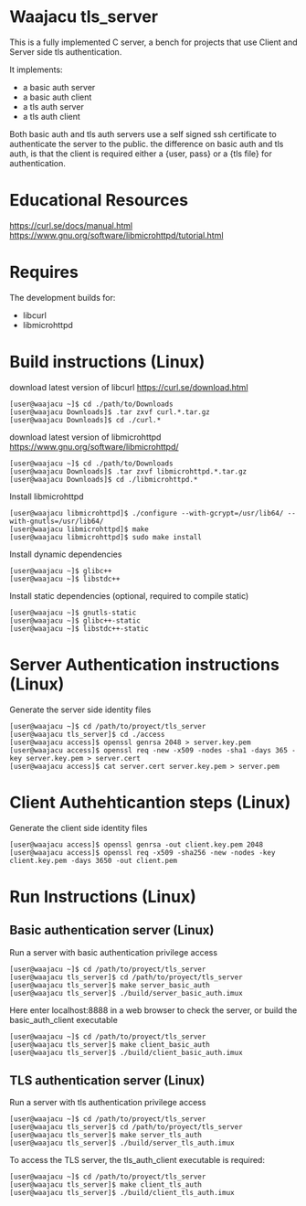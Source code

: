 # Waajacu tls_server
This is a fully implemented C server, a bench for projects that use Client and Server side tls authentication.

It implements:

- a basic auth server
- a basic auth client
- a tls auth server
- a tls auth client

Both basic auth and tls auth servers use a self signed ssh certificate to authenticate the server to the public.
the difference on basic auth and tls auth, is that the client is required either a {user, pass} or a {tls file} 
for authentication.

# Educational Resources
https://curl.se/docs/manual.html
https://www.gnu.org/software/libmicrohttpd/tutorial.html

# Requires 
The development builds for:
- libcurl
- libmicrohttpd

# Build instructions (Linux)
download latest version of libcurl https://curl.se/download.html 
```
[user@waajacu ~]$ cd ./path/to/Downloads
[user@waajacu Downloads]$ .tar zxvf curl.*.tar.gz
[user@waajacu Downloads]$ cd ./curl.*
```
download latest version of libmicrohttpd https://www.gnu.org/software/libmicrohttpd/
```
[user@waajacu ~]$ cd ./path/to/Downloads
[user@waajacu Downloads]$ .tar zxvf libmicrohttpd.*.tar.gz
[user@waajacu Downloads]$ cd ./libmicrohttpd.*
```
Install libmicrohttpd
```
[user@waajacu libmicrohttpd]$ ./configure --with-gcrypt=/usr/lib64/ --with-gnutls=/usr/lib64/
[user@waajacu libmicrohttpd]$ make
[user@waajacu libmicrohttpd]$ sudo make install
```
Install dynamic dependencies
```
[user@waajacu ~]$ glibc++
[user@waajacu ~]$ libstdc++
```
Install static dependencies (optional, required to compile static)
```
[user@waajacu ~]$ gnutls-static
[user@waajacu ~]$ glibc++-static
[user@waajacu ~]$ libstdc++-static
```
# Server Authentication instructions (Linux)
Generate the server side identity files
```
[user@waajacu ~]$ cd /path/to/proyect/tls_server
[user@waajacu tls_server]$ cd ./access
[user@waajacu access]$ openssl genrsa 2048 > server.key.pem
[user@waajacu access]$ openssl req -new -x509 -nodes -sha1 -days 365 -key server.key.pem > server.cert
[user@waajacu access]$ cat server.cert server.key.pem > server.pem
```
# Client Authehticantion steps (Linux)
Generate the client side identity files
```
[user@waajacu access]$ openssl genrsa -out client.key.pem 2048
[user@waajacu access]$ openssl req -x509 -sha256 -new -nodes -key client.key.pem -days 3650 -out client.pem
```
# Run Instructions (Linux)
## Basic authentication server (Linux)
Run a server with basic authentication privilege access
```
[user@waajacu ~]$ cd /path/to/proyect/tls_server
[user@waajacu tls_server]$ cd /path/to/proyect/tls_server
[user@waajacu tls_server]$ make server_basic_auth
[user@waajacu tls_server]$ ./build/server_basic_auth.imux
```
Here enter localhost:8888 in a web browser to check the server, or build the basic_auth_client executable 
```
[user@waajacu ~]$ cd /path/to/proyect/tls_server
[user@waajacu tls_server]$ make client_basic_auth
[user@waajacu tls_server]$ ./build/client_basic_auth.imux
```
## TLS authentication server (Linux)
Run a server with tls authentication privilege access
```
[user@waajacu ~]$ cd /path/to/proyect/tls_server
[user@waajacu tls_server]$ cd /path/to/proyect/tls_server
[user@waajacu tls_server]$ make server_tls_auth
[user@waajacu tls_server]$ ./build/server_tls_auth.imux
```
To access the TLS server, the tls_auth_client executable is required:  
```
[user@waajacu ~]$ cd /path/to/proyect/tls_server
[user@waajacu tls_server]$ make client_tls_auth
[user@waajacu tls_server]$ ./build/client_tls_auth.imux
```